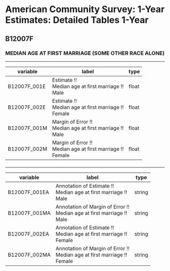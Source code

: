 # American Community Survey: 1-Year Estimates: Detailed Tables 1-Year

## B12007F

### MEDIAN AGE AT FIRST MARRIAGE (SOME OTHER RACE ALONE)

___

| variable | label | type |
| ----- | ----- | ----- |
| B12007F_001E | Estimate !!<br>Median age at first marriage !!<br>Male | float |
| B12007F_002E | Estimate !!<br>Median age at first marriage !!<br>Female | float |
| B12007F_001M | Margin of Error !!<br>Median age at first marriage !!<br>Male | float |
| B12007F_002M | Margin of Error !!<br>Median age at first marriage !!<br>Female | float |
### 

___

| variable | label | type |
| ----- | ----- | ----- |
| B12007F_001EA | Annotation of Estimate !!<br>Median age at first marriage !!<br>Male | string |
| B12007F_001MA | Annotation of Margin of Error !!<br>Median age at first marriage !!<br>Male | string |
| B12007F_002EA | Annotation of Estimate !!<br>Median age at first marriage !!<br>Female | string |
| B12007F_002MA | Annotation of Margin of Error !!<br>Median age at first marriage !!<br>Female | string |


